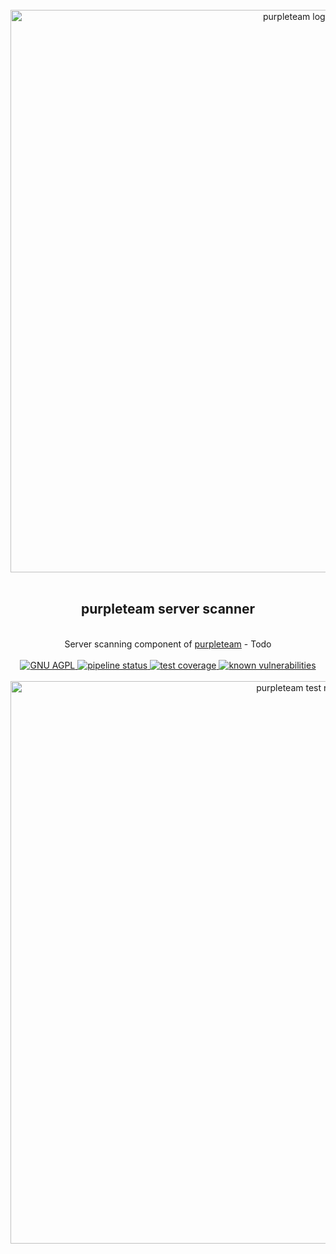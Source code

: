 <div align="center">
  <br/>
  <a href="https://purpleteam-labs.com" title="purpleteam">
    <img width=900px src="https://github.com/purpleteam-labs/purpleteam/blob/main/assets/images/purpleteam-banner.png" alt="purpleteam logo">
  </a>
  <br/>
  <br/>
  <h2>purpleteam server scanner</h2><br/>
    Server scanning component of <a href="https://purpleteam-labs.com/" title="purpleteam">purpleteam</a> - Todo
  <br/><br/>

  <a href="https://www.gnu.org/licenses/agpl-3.0" title="license">
    <img src="https://img.shields.io/badge/License-AGPL%20v3-blue.svg" alt="GNU AGPL">
  </a>

  <a href="https://github.com/purpleteam-labs/purpleteam-server-scanner/commits/main" title="pipeline status">
    <img src="https://github.com/purpleteam-labs/purpleteam-server-scanner/workflows/Node.js%20CI/badge.svg" alt="pipeline status">
  </a>

  <a href='https://coveralls.io/github/purpleteam-labs/purpleteam-server-scanner?branch=main'>
    <img src='https://coveralls.io/repos/github/purpleteam-labs/purpleteam-server-scanner/badge.svg?branch=main' alt='test coverage'>
  </a>

  <a href="https://snyk.io/test/github/purpleteam-labs/purpleteam?targetFile=package.json" title="known vulnerabilities">
    <img src="https://snyk.io/test/github/purpleteam-labs/purpleteam/badge.svg?targetFile=package.json" alt="known vulnerabilities"/>
  </a>
  <br/><br/>
  <a href="https://purpleteam-labs.com" title="purpleteam">
    <img width=900px src="https://user-images.githubusercontent.com/2862029/104117134-a93b7780-5383-11eb-8270-bfc46f310a24.png" alt="purpleteam test run">
  </a>

<br/><br/>
</div>
